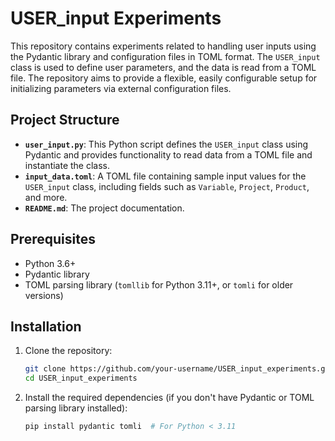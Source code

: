 # USER_input Experiments

This repository contains experiments related to handling user inputs using the Pydantic library and configuration files in TOML format. The `USER_input` class is used to define user parameters, and the data is read from a TOML file. The repository aims to provide a flexible, easily configurable setup for initializing parameters via external configuration files.

## Project Structure

- **`user_input.py`**: This Python script defines the `USER_input` class using Pydantic and provides functionality to read data from a TOML file and instantiate the class.
- **`input_data.toml`**: A TOML file containing sample input values for the `USER_input` class, including fields such as `Variable`, `Project`, `Product`, and more.
- **`README.md`**: The project documentation.

## Prerequisites

- Python 3.6+
- Pydantic library
- TOML parsing library (`tomllib` for Python 3.11+, or `tomli` for older versions)

## Installation

1. Clone the repository:

   ```bash
   git clone https://github.com/your-username/USER_input_experiments.git
   cd USER_input_experiments
   ```

2. Install the required dependencies (if you don't have Pydantic or TOML parsing library installed):

    ```bash 
    pip install pydantic tomli  # For Python < 3.11
    ```

